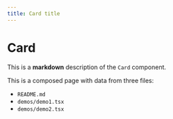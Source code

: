 ```yaml
---
title: Card title
---
```


# Card

This is a **markdown** description of the `Card` component.

This is a composed page with data from three files:

- `README.md`
- `demos/demo1.tsx`
- `demos/demo2.tsx`
